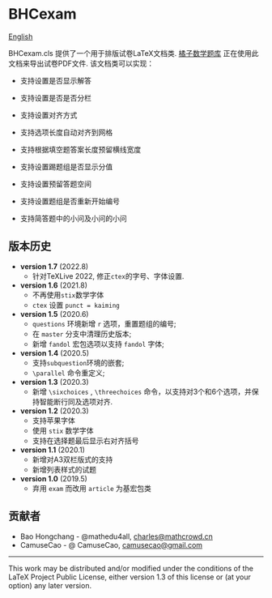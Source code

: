 # BHCexam

[English](./README.md)

BHCexam.cls 提供了一个用于排版试卷LaTeX文档类.
[橘子数学题库](https://database.mathcrowd.cn) 正在使用此文档来导出试卷PDF文件. 该文档类可以实现：

- 支持设置是否显示解答

- 支持设置是否是否分栏

- 支持设置对齐方式

- 支持选项长度自动对齐到网格

- 支持根据填空题答案长度预留横线宽度

- 支持设置踢题组是否显示分值

- 支持设置预留答题空间

- 支持设置题组是否重新开始编号

- 支持简答题中的小问及小问的小问

## 版本历史

* **version 1.7** (2022.8)
  * 针对TeXLive 2022, 修正`ctex`的字号、字体设置. 
* **version 1.6** (2021.8)
  * 不再使用`stix`数学字体
  * `ctex` 设置 `punct = kaiming`
* **version 1.5** (2020.6)
  * `questions` 环境新增 `r` 选项，重置题组的编号;
  * 在 `master` 分支中清理历史版本;
  * 新增 `fandol` 宏包选项以支持 `fandol` 字体;
* **version 1.4** (2020.5)
  * 支持`subquestion`环境的嵌套;
  * `\parallel` 命令重定义;
* **version 1.3** (2020.3)
  * 新增 `\sixchoices` , `\threechoices` 命令，以支持对3个和6个选项，并保持智能断行同及选项对齐.
* **version 1.2** (2020.3)
  *  支持苹果字体
  *  使用 `stix` 数学字体
  *  支持在选择题最后显示右对齐括号
* **version 1.1** (2020.1)
  * 新增对A3双栏版式的支持
  * 新增列表样式的试题
* **version 1.0** (2019.5)
  * 弃用 `exam` 而改用 `article` 为基宏包类

## 贡献者

* Bao Hongchang - @mathedu4all,  charles@mathcrowd.cn
* CamuseCao - @ CamuseCao, camusecao@gmail.com

------

This work may be distributed and/or modified under the conditions of
the LaTeX Project Public License, either version 1.3 of this license
or (at your option) any later version.
